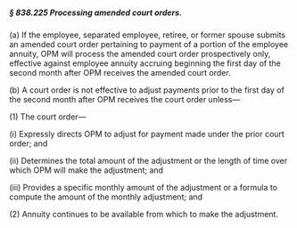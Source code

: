 ##### § 838.225 Processing amended court orders. #####

(a) If the employee, separated employee, retiree, or former spouse submits an amended court order pertaining to payment of a portion of the employee annuity, OPM will process the amended court order prospectively only, effective against employee annuity accruing beginning the first day of the second month after OPM receives the amended court order.

(b) A court order is not effective to adjust payments prior to the first day of the second month after OPM receives the court order unless—

(1) The court order—

(i) Expressly directs OPM to adjust for payment made under the prior court order; and

(ii) Determines the total amount of the adjustment or the length of time over which OPM will make the adjustment; and

(iii) Provides a specific monthly amount of the adjustment or a formula to compute the amount of the monthly adjustment; and

(2) Annuity continues to be available from which to make the adjustment.
